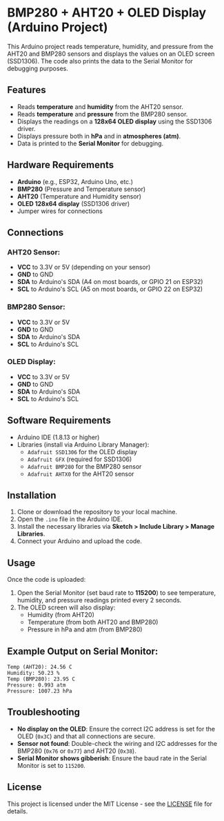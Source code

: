 
# BMP280 + AHT20 + OLED Display (Arduino Project)

This Arduino project reads temperature, humidity, and pressure from the AHT20 and BMP280 sensors and displays the values on an OLED screen (SSD1306). The code also prints the data to the Serial Monitor for debugging purposes.

## Features
- Reads **temperature** and **humidity** from the AHT20 sensor.
- Reads **temperature** and **pressure** from the BMP280 sensor.
- Displays the readings on a **128x64 OLED display** using the SSD1306 driver.
- Displays pressure both in **hPa** and in **atmospheres (atm)**.
- Data is printed to the **Serial Monitor** for debugging.

## Hardware Requirements
- **Arduino** (e.g., ESP32, Arduino Uno, etc.)
- **BMP280** (Pressure and Temperature sensor)
- **AHT20** (Temperature and Humidity sensor)
- **OLED 128x64 display** (SSD1306 driver)
- Jumper wires for connections

## Connections
### AHT20 Sensor:
- **VCC** to 3.3V or 5V (depending on your sensor)
- **GND** to GND
- **SDA** to Arduino's SDA (A4 on most boards, or GPIO 21 on ESP32)
- **SCL** to Arduino's SCL (A5 on most boards, or GPIO 22 on ESP32)

### BMP280 Sensor:
- **VCC** to 3.3V or 5V
- **GND** to GND
- **SDA** to Arduino's SDA
- **SCL** to Arduino's SCL

### OLED Display:
- **VCC** to 3.3V or 5V
- **GND** to GND
- **SDA** to Arduino's SDA
- **SCL** to Arduino's SCL

## Software Requirements
- Arduino IDE (1.8.13 or higher)
- Libraries (install via Arduino Library Manager):
  - `Adafruit SSD1306` for the OLED display
  - `Adafruit GFX` (required for SSD1306)
  - `Adafruit BMP280` for the BMP280 sensor
  - `Adafruit AHTX0` for the AHT20 sensor

## Installation
1. Clone or download the repository to your local machine.
2. Open the `.ino` file in the Arduino IDE.
3. Install the necessary libraries via **Sketch > Include Library > Manage Libraries**.
4. Connect your Arduino and upload the code.

## Usage
Once the code is uploaded:
1. Open the Serial Monitor (set baud rate to **115200**) to see temperature, humidity, and pressure readings printed every 2 seconds.
2. The OLED screen will also display:
   - Humidity (from AHT20)
   - Temperature (from both AHT20 and BMP280)
   - Pressure in hPa and atm (from BMP280)

## Example Output on Serial Monitor:
```
Temp (AHT20): 24.56 C
Humidity: 50.23 %
Temp (BMP280): 23.95 C
Pressure: 0.993 atm
Pressure: 1007.23 hPa
```

## Troubleshooting
- **No display on the OLED**: Ensure the correct I2C address is set for the OLED (`0x3C`) and that all connections are secure.
- **Sensor not found**: Double-check the wiring and I2C addresses for the BMP280 (`0x76` or `0x77`) and AHT20 (`0x38`).
- **Serial Monitor shows gibberish**: Ensure the baud rate in the Serial Monitor is set to `115200`.

## License
This project is licensed under the MIT License - see the [LICENSE](LICENSE) file for details.
